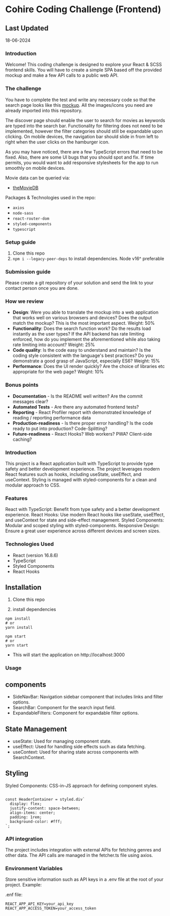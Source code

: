 # Cohire Coding Challenge (Frontend)

## Last Updated
18-06-2024

### Introduction 
Welcome! This coding challenge is designed to explore your React & SCSS frontend skills. You will have to create a simple SPA based off the provided mockup and make a few API calls to a public web API.

### The challenge
You have to complete the test and write any necessary code so that the search page looks like this [mockup]. All the images/icons you need are already imported into this repository. 

The discover page should enable the user to search for movies as keywords are typed into the search bar. Functionality for filtering does not need to be implemented, however the filter categories should still be expandable upon clicking. On mobile devices, the navigation bar should slide in from left to right when the user clicks on the hamburger icon. 

As you may have noticed, there are a few TypeScript errors that need to be fixed. Also, there are some UI bugs that you should spot and fix. If time permits, you would want to add responsive stylesheets for the app to run smoothly on mobile devices.

Movie data can be queried via: 
- [theMovieDB]

Packages & Technologies used in the repo:
- `axios`
- `node-sass`
- `react-router-dom`
- `styled-components`
- `typescript`

### Setup guide
1. Clone this repo
2. `npm i --legacy-peer-deps` to install dependencies. Node v16^ preferable

### Submission guide
Please create a git repository of your solution and send the link to your contact person once you are done.

### How we review
- **Design**: Were you able to translate the mockup into a web application that works well on various browsers and devices? Does the output match the mockup? This is the most important aspect. Weight: 50%
- **Functionality**: Does the search function work? Do the results load instantly as the user types? If the API backend has rate limiting enforced, how do you implement the aforementioned while also taking rate limiting into account? Weight: 25%
- **Code quality**: Is the code easy to understand and maintain? Is the coding style consistent with the language's best practices? Do you demonstrate a good grasp of JavaScript, especially ES6? Weight: 15%
- **Performance**: Does the UI render quickly? Are the choice of libraries etc appropriate for the web page? Weight: 10%

### Bonus points
- **Documentation** - Is the README well written? Are the commit messages clear?
- **Automated Tests** - Are there any automated frontend tests?
- **Reporting** - React Profiler report with demonstrated knowledge of reading / reporting performance data 
- **Production-readiness** - Is there proper error handling? Is the code ready to put into production? Code-Splitting?
- **Future-readiness** - React Hooks? Web workers? PWA? Client-side caching?

[mockup]: <https://cord-coding-challenges.s3-eu-west-1.amazonaws.com/frontend-test-mockups.zip>
[theMovieDB]: <https://www.themoviedb.org/documentation/api>


### Introduction
This project is a React application built with TypeScript to provide type safety and better development experience. The project leverages modern React features such as hooks, including useState, useEffect, and useContext. Styling is managed with styled-components for a clean and modular approach to CSS.


### Features
React with TypeScript: Benefit from type safety and a better development experience.
React Hooks: Use modern React hooks like useState, useEffect, and useContext for state and side-effect management.
Styled Components: Modular and scoped styling with styled-components.
Responsive Design: Ensure a great user experience across different devices and screen sizes.

### Technologies Used
- React (version 16.8.6)
- TypeScript
- Styled Components
- React Hooks


## Installation
1. Clone this repo

2. install dependencies
```
npm install
# or
yarn install

npm start
# or
yarn start
```

- This will start the application on http://localhost:3000


### Usage

## components

- SideNavBar: Navigation sidebar component that includes links and filter options.
- SearchBar: Component for the search input field.
- ExpandableFilters: Component for expandable filter options.

## State Management
- useState: Used for managing component state.
- useEffect: Used for handling side effects such as data fetching.
- useContext: Used for sharing state across components with SearchContext.

## Styling
Styled Components: CSS-in-JS approach for defining component styles.
```import styled from 'styled-components';

const HeaderContainer = styled.div`
  display: flex;
  justify-content: space-between;
  align-items: center;
  padding: 1rem;
  background-color: #fff;
`;

```


### API integration
The project includes integration with external APIs for fetching genres and other data. The API calls are managed in the fetcher.ts file using axios.

### Environment Variables
Store sensitive information such as API keys in a .env file at the root of your project. Example:

.enf file:
```
REACT_APP_API_KEY=your_api_key
REACT_APP_ACCESS_TOKEN=your_access_token
```